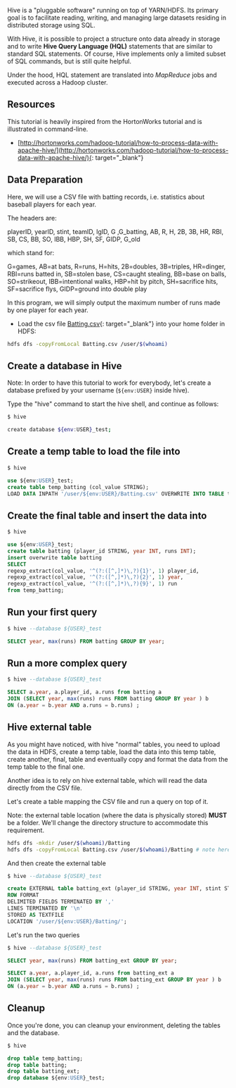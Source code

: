 Hive is a "pluggable software" running on top of YARN/HDFS. Its primary goal is
to facilitate reading, writing, and managing large datasets residing in distributed storage using SQL.

With Hive, it is possible to project a structure onto data already in storage and to write
__Hive Query Language (HQL)__ statements that are similar to standard SQL statements. Of course, Hive implements only a limited subset of SQL commands, but is still quite helpful.

Under the hood, HQL statement are translated into _MapReduce_ jobs and executed across a Hadoop cluster.

## Resources

This tutorial is heavily inspired from the HortonWorks tutorial and is illustrated in command-line.

* [http://hortonworks.com/hadoop-tutorial/how-to-process-data-with-apache-hive/](http://hortonworks.com/hadoop-tutorial/how-to-process-data-with-apache-hive/){: target="_blank"}

## Data Preparation

Here, we will use a CSV file with batting records, i.e. statistics about baseball players for each year.

The headers are:

playerID, yearID, stint, teamID, lgID, G ,G_batting, AB, R, H, 2B, 3B, HR, RBI, SB, CS, BB, SO, IBB, HBP, SH, SF, GIDP, G_old

which stand for:

G=games, AB=at bats, R=runs, H=hits, 2B=doubles, 3B=triples, HR=dinger, RBI=runs batted in, SB=stolen base, CS=caught stealing, BB=base on balls, SO=strikeout, IBB=intentional walks, HBP=hit by pitch, SH=sacrifice hits, SF=sacrifice flys, GIDP=ground into double play

In this program, we will simply output the maximum number of runs made by one player for each year.

* Load the csv file [Batting.csv](resources/Batting.csv){: target="_blank"} into your home folder in HDFS:

```bash
hdfs dfs -copyFromLocal Batting.csv /user/$(whoami)
```

## Create a database in Hive

Note: In order to have this tutorial to work for everybody, let's create a database prefixed by your username (`${env:USER}` inside hive).

Type the "hive" command to start the hive shell, and continue as follows:

```bash
$ hive

create database ${env:USER}_test;
```

## Create a temp table to load the file into

```sql
$ hive

use ${env:USER}_test;
create table temp_batting (col_value STRING);
LOAD DATA INPATH '/user/${env:USER}/Batting.csv' OVERWRITE INTO TABLE temp_batting;
```

## Create the final table and insert the data into

```sql
$ hive

use ${env:USER}_test;
create table batting (player_id STRING, year INT, runs INT);
insert overwrite table batting
SELECT
regexp_extract(col_value, '^(?:([^,]*)\,?){1}', 1) player_id,
regexp_extract(col_value, '^(?:([^,]*)\,?){2}', 1) year,
regexp_extract(col_value, '^(?:([^,]*)\,?){9}', 1) run
from temp_batting;
```

## Run your first query

```sql
$ hive --database ${USER}_test

SELECT year, max(runs) FROM batting GROUP BY year;
```

## Run a more complex query

```sql
$ hive --database ${USER}_test

SELECT a.year, a.player_id, a.runs from batting a
JOIN (SELECT year, max(runs) runs FROM batting GROUP BY year ) b
ON (a.year = b.year AND a.runs = b.runs) ;
```


## Hive external table

As you might have noticed, with hive "normal" tables, you need to upload the data in HDFS,
create a temp table, load the data into this temp table, create another, final,
table and eventually copy and format the data from the temp table to the final one.

Another idea is to rely on hive external table, which will read the data directly from the CSV file.

Let's create a table mapping the CSV file and run a query on top of it.

Note: the external table location (where the data is physically stored)
**MUST** be a folder. We'll change the directory structure to accommodate this requirement.

```bash
hdfs dfs -mkdir /user/$(whoami)/Batting
hdfs dfs -copyFromLocal Batting.csv /user/$(whoami)/Batting # note here that the file needs to be re-uploaded because the LOAD DATA consumed (and removed the file)
```

And then create the external table

```sql
$ hive --database ${USER}_test

create EXTERNAL table batting_ext (player_id STRING, year INT, stint STRING, team STRING, lg STRING, G STRING, G_batting STRING, AB STRING, runs INT, H STRING, x2B STRING, x3B STRING, HR STRING, RBI STRING, SB STRING, CS STRING, BB STRING, SO STRING, IBB STRING, HBP STRING, SH STRING, SF STRING, GIDP STRING, G_Old STRING)
ROW FORMAT
DELIMITED FIELDS TERMINATED BY ','
LINES TERMINATED BY '\n'
STORED AS TEXTFILE
LOCATION '/user/${env:USER}/Batting/';
```

Let's run the two queries

```sql
$ hive --database ${USER}_test

SELECT year, max(runs) FROM batting_ext GROUP BY year;

SELECT a.year, a.player_id, a.runs from batting_ext a
JOIN (SELECT year, max(runs) runs FROM batting_ext GROUP BY year ) b
ON (a.year = b.year AND a.runs = b.runs) ;
```

## Cleanup

Once you're done, you can cleanup your environment, deleting the tables and the database.

```sql
$ hive

drop table temp_batting;
drop table batting;
drop table batting_ext;
drop database ${env:USER}_test;
```


